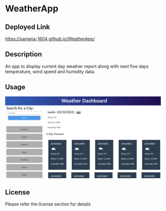 # WeatherApp

## Deployed Link
https://sanjana-1604.github.io/WeatherApp/

## Description
An app to display current day weather report along with next five days temperature, wind speed and humidity data. 

## Usage

![Screenshot](assets/images/Screenshot.png)

## License
Please refer the license section for details